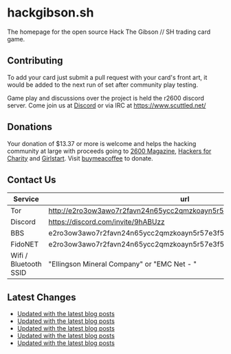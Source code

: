 # hackgibson.sh
The homepage for the open source Hack The Gibson // SH trading card game.


## Contributing

To add your card just submit a pull request with your card's front art, it would be added to the next run of set after community play testing.

Game play and discussions over the project is held the r2600 discord server. Come join us at [Discord](https://discord.com/invite/9hABUzz) or via IRC at https://www.scuttled.net/


## Donations

Your donation of $13.37 or more is welcome and helps the hacking community at large with proceeds going to [2600 Magazine](https://2600.com/), [Hackers for Charity](https://hackersforcharity.org) and [Girlstart](https://girlstart.org).  Visit [buymeacoffee](https://www.buymeacoffee.com/hackgibson.sh) to donate.


## Contact Us

Service | url
-|-
Tor | http://e2ro3ow3awo7r2favn24n65ycc2qmzkoayn5r57e3f56nvjwdcgg32ad.onion
Discord | https://discord.com/invite/9hABUzz
BBS | e2ro3ow3awo7r2favn24n65ycc2qmzkoayn5r57e3f56nvjwdcgg32ad.onion:23
FidoNET | e2ro3ow3awo7r2favn24n65ycc2qmzkoayn5r57e3f56nvjwdcgg32ad.onion:24554
Wifi / Bluetooth SSID | "Ellingson Mineral Company" or "EMC Net - <fidonet address>"

## Latest Changes
<!-- BLOG-POST-LIST:START -->
- [Updated with the latest blog posts](https://github.com/DFW2600/hackgibson.sh/commit/e9c4ca79523b628c34903ba61e6fe3d6718a6774)
- [Updated with the latest blog posts](https://github.com/DFW2600/hackgibson.sh/commit/c4398d7012dbf6e4e72de10cc4e83f14d9863e0f)
- [Updated with the latest blog posts](https://github.com/DFW2600/hackgibson.sh/commit/c520e4cf257c538b161a69d08b0c033e10e50c5c)
- [Updated with the latest blog posts](https://github.com/DFW2600/hackgibson.sh/commit/db2f50cc30a7fb09ddcb166b83727938fc69526a)
- [Updated with the latest blog posts](https://github.com/DFW2600/hackgibson.sh/commit/5939b9095e54dea962225c80b35c612009e0564d)
<!-- BLOG-POST-LIST:END -->
